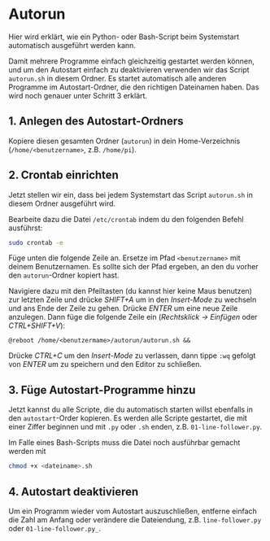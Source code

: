 # Autorun

Hier wird erklärt, wie ein Python- oder Bash-Script beim Systemstart automatisch ausgeführt werden kann.

Damit mehrere Programme einfach gleichzeitig gestartet werden können, und um den Autostart einfach zu deaktivieren verwenden wir das Script `autorun.sh` in diesem Ordner. Es startet automatisch alle anderen Programme im Autostart-Ordner, die den richtigen Dateinamen haben. Das wird noch genauer unter Schritt 3 erklärt.


## 1. Anlegen des Autostart-Ordners

Kopiere diesen gesamten Ordner (`autorun`) in dein Home-Verzeichnis (`/home/<benutzername>`, z.B. `/home/pi`).


## 2. Crontab einrichten

Jetzt stellen wir ein, dass bei jedem Systemstart das Script `autorun.sh` in diesem Ordner ausgeführt wird.

Bearbeite dazu die Datei `/etc/crontab` indem du den folgenden Befehl ausführst:

```bash
sudo crontab -e
```

Füge unten die folgende Zeile an. Ersetze im Pfad `<benutzername>` mit deinem Benutzernamen. Es sollte sich der Pfad ergeben, an den du vorher den `autorun`-Ordner kopiert hast.

Navigiere dazu mit den Pfeiltasten (du kannst hier keine Maus benutzen) zur letzten Zeile und drücke *SHIFT+A* um in den *Insert-Mode* zu wechseln und ans Ende der Zeile zu gehen. Drücke *ENTER* um eine neue Zeile anzulegen. Dann füge die folgende Zeile ein (*Rechtsklick → Einfügen* oder *CTRL+SHIFT+V*):

```
@reboot /home/<benutzermame>/autorun/autorun.sh &&
```

Drücke *CTRL+C* um den *Insert-Mode* zu verlassen, dann tippe `:wq` gefolgt von *ENTER* um zu speichern und den Editor zu schließen.


## 3. Füge Autostart-Programme hinzu

Jetzt kannst du alle Scripte, die du automatisch starten willst ebenfalls in den `autostart`-Order kopieren. Es werden alle Scripte gestartet, die mit einer Ziffer beginnen und mit `.py` oder `.sh` enden, z.B. `01-line-follower.py`.

Im Falle eines Bash-Scripts muss die Datei noch ausführbar gemacht werden mit

```bash
chmod +x <dateiname>.sh
```


## 4. Autostart deaktivieren

Um ein Programm wieder vom Autostart auszuschließen, entferne einfach die Zahl am Anfang oder verändere die Dateiendung, z.B. `line-follower.py` oder `01-line-follower.py_`.
